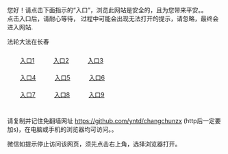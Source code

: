 您好！请点击下面指示的“入口”，浏览此网站是安全的，且为您带来平安。。 <br/>
点击入口后，请耐心等待， 过程中可能会出现无法打开的提示，请忽略，最终会进入网站. </br>

法轮大法在长春<br/>
<div style="padding:10px"><a style="margin:20px" target="_blank" href="https://dxxwcpehmxhey.cloudfront.net/2Qpsp?tckzaocf" id="ccLink1" rel="nofollow">入口1</a> <a target="_blank" style="margin:20px" href="https://d1i5c59lqtvdgi.cloudfront.net/2Qpsp?kbcqadya" id="ccLink2" rel="nofollow">入口2</a> <a style="margin:20px" target="_blank" href="https://d191fxghwlcfda.cloudfront.net/2Qpsp?rfvpw" id="ccLink3" rel="nofollow">入口3</a></div>

<div style="padding:10px" ><a style="margin:20px" target="_blank" href="https://dxxwcpehmxhey.cloudfront.net/2Qpsp?tckzaocf" id="ccLink4" rel="nofollow">入口4</a> <a style="margin:20px" href="https://d1i5c59lqtvdgi.cloudfront.net/2Qpsp?kbcqadya" target="_blank" id="ccLink5" rel="nofollow">入口5</a> <a style="margin:20px" href="https://d191fxghwlcfda.cloudfront.net/2Qpsp?rfvpw" target="_blank" id="ccLink6" rel="nofollow">入口6</a></div>

<div style="padding:10px"><a style="margin:20px" target="_blank" href="https://dxxwcpehmxhey.cloudfront.net/2Qpsp?tckzaocf" id="ccLink7" rel="nofollow">入口7</a> <a style="margin:20px" href="https://d1i5c59lqtvdgi.cloudfront.net/2Qpsp?kbcqadya" target="_blank" id="ccLink8" rel="nofollow">入口8</a> <a style="margin:20px" target="_blank" href="https://d191fxghwlcfda.cloudfront.net/2Qpsp?rfvpw" id="ccLink9" rel="nofollow">入口9</a></div>

<br/>



请复制并记住免翻墙网址 https://github.com/yntd/changchunzx (http后一定要加s)，在电脑或手机的浏览器均可访问。。<br/>

微信如提示停止访问该网页，须先点击右上角，选择浏览器打开。
